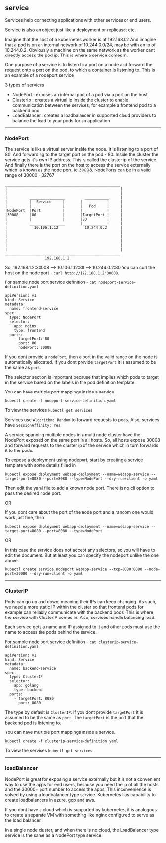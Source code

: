 ## service

Services help connecting applications with other services or end users.

Service is also an object just like a deployment or replicaset etc.

Imagine that the host of a kubernetes worker is at 192.168.1.2
And imagine that a pod is on an internal network of 10.244.0.0/24, may be with an ip of 10.244.0.2.
Obviously a machine on the same network as the worker cant directly access the pod ip. This is where a service comes in.

One purpose of a service is to listen to a port on a node and forward the request onto a port on the pod, to which a container is listening to.
This is an example of a nodeport service

3 types of services
  - NodePort : exposes an internal port of a pod via a port on the host
  - ClusterIp : creates a virtual ip inside the cluster to enable communication between the services, for example a frontend pod to a backend pod
  - LoadBalancer : creates a loadbalancer in supported cloud providers to balance the load to your pods for an application


-----------------------------------------------

### NodePort

The service is like a virtual server inside the node. It is listening to a port of 80.
And forwarding to the target port on the pod - 80.
Inside the cluster the service gets it's own IP address.
This is called the cluster ip of the service.
And finally there is the port on the host to access the service externally which is known as the node port, ie 30008.
NodePorts can be in a valid range of 30000 - 32767

    ____________________________________________________
    |                                                   |
    |                                                   |
    |          ________________         ___________     |
    |          |  Service     |       |           |     |
    |          |              |       |   Pod     |     |
    |NodePort  |Port          |       |           |     |
    |30008     |80            |       |TargetPort |     |
    |          |              |       |80         |     |
    |          ________________       |___________|     |
    |            10.106.1.12            10.244.0.2      |
    |                                                   |
    |                                                   |
    |                                                   |
    |                                                   |
    |                                                   |
    ____________________________________________________
                      192.168.1.2

So, 192.168.1.2:30008 --> 10.106.1.12:80 --> 10.244.0.2:80
You can curl the host on the node port - `curl http://192.168.1.2"30008`.

For sample node port service definition - `cat nodeport-service-definition.yaml`
```
apiVersion: v1
kind: Service
metadata:
  name: frontend-service
spec:
  type: NodePort
  selector:
    app: nginx
    type: frontend
  ports:
    - targetPort: 80
      port: 80
      nodePort: 30008
```
If you dont provide a `nodePort`, then a port in the valid range on the node is automatically allocated.
If you dont provide `targetPort` it is assumed to be the same as `port`.

The selector section is important because that implies which pods to target in the service based on the labels in the pod definition template.

You can have multiple port mappings inside a service.

`kubectl create -f nodeport-service-definition.yaml`

To view the services
`kubectl get services`

Services use `Algorithm: Random` to forward requests to pods.
Also, services have `SessionAffinity: Yes`.

A service spanning multiple nodes in a multi node cluster have the NodePort exposed on the same port in all hosts.
So, all hosts expose 30008 and forward requests to the cluster ip of the service which in turn forwards it to the pods.

To expose a deployment using nodeport, start by creating a service template with some details filled in
```
kubectl expose deployment webapp-deployment --name=webapp-service --target-port=8080 --port=8080 --type=NodePort --dry-run=client -o yaml
```
Then edit the yaml file to add a known node port. There is no cli option to pass the desired node port.

OR

If you dont care about the port of the node port and a random one would work just fine, then
```
kubectl expose deployment webapp-deployment --name=webapp-service --target-port=8080 --port=8080 --type=NodePort
```

OR

In this case the service does not accept any selectors, so you will have to edit the document.
But at least you can specify the nodeport unlike the one above.
```
kubectl create service nodeport webapp-service --tcp=8080:8080 --node-port=30080 --dry-run=client -o yaml
```


--------------------------------------------------------------------------------


### ClusterIP

Pods can go up and down, meaning their IPs can keep changing. As such, we need a more static IP within the cluster
so that frontend pods for example can reliably communicate with the backend pods. This is where the service with ClusterIP comes in.
Also, services handle balancing load.

Each service gets a name and IP assigned to it and other pods must use the name to access the pods behind the service.

For sample node port service definition - `cat clusterip-service-definition.yaml`
```
apiVersion: v1
kind: Service
metadata:
  name: backend-service
spec:
  type: ClusterIP
  selector:
    app: golang
    type: backend
  ports:
    - targetPort: 8080
      port: 8080
```
The type by default is `ClusterIP`.
If you dont provide `targetPort` it is assumed to be the same as `port`.
The `targetPort` is the port that the backend pod is listening to.

You can have multiple port mappings inside a service.

`kubectl create -f clusterip-service-definition.yaml`

To view the services
`kubectl get services`



--------------------------------------------------------------------------------


### loadBalancer

NodePort is great for exposing a service externally but it is not a convenient way to use the apps for end users,
because you need the ip of all the hosts and the 30000+ port number to access the apps. This inconvenience is solved
by using a loadbalancer type service. Kubernetes has capability to create loadbalancers in azure, gcp and aws.

If you dont have a cloud which is supported by kubernetes, it is analogous to create a separate VM with something
like nginx configured to serve as the load balancer.

In a single node cluster, and when there is no cloud, the LoadBalancer type service is the same as a NodePort type service.
